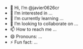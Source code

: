 - 👋 Hi, I’m @javier0626cr
- 👀 I’m interested in ...
- 🌱 I’m currently learning ...
- 💞️ I’m looking to collaborate on ...
- 📫 How to reach me ...
- 😄 Pronouns: ...
- ⚡ Fun fact: ...

<!---
javier0626cr/javier0626cr is a ✨ special ✨ repository because its `README.md` (this file) appears on your GitHub profile.
You can click the Preview link to take a look at your changes.
--->
